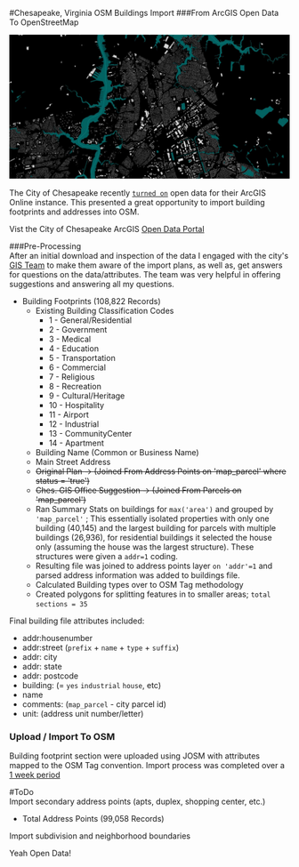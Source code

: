 #Chesapeake, Virginia OSM Buildings Import
###From ArcGIS Open Data To OpenStreetMap  

![chesapeake](https://raw.githubusercontent.com/jonahadkins/chesapeake-OSM-imports/master/chesapeake.JPG)

The City of Chesapeake recently [`turned on`](https://opendata.arcgis.com/about) open data for their ArcGIS Online instance. This presented a great opportunity to import building footprints and addresses into OSM.  

Vist the City of Chesapeake ArcGIS [Open Data Portal](http://public.chesva.opendata.arcgis.com/)

###Pre-Processing  
After an initial download and inspection of the data I engaged with the city's [GIS Team](gisteam@cityofchesapeake.net ) to make them aware of the import plans, as well as, get answers for questions on the data/attributes. The team was very helpful in offering suggestions and answering all my questions.

* Building Footprints (108,822 Records)
  * Existing Building Classification Codes
    * 1 - General/Residential
    * 2 - Government
    * 3 - Medical
    * 4 - Education
    * 5 - Transportation
    * 6 - Commercial
    * 7 - Religious
    * 8 - Recreation
    * 9 - Cultural/Heritage
    * 10 - Hospitality
    * 11 - Airport
    * 12 - Industrial
    * 13 - CommunityCenter
    * 14 - Apartment
  * Building Name (Common or Business Name)
  * Main Street Address
   * ~~Original Plan -> (Joined From Address Points on 'map_parcel' where status = 'true')~~
   * ~~Ches. GIS Office Suggestion -> (Joined From Parcels on 'map_parcel')~~
   * Ran Summary Stats on buildings for `max('area')` and grouped by `'map_parcel'` ; This essentially isolated properties with only one building (40,145) and the largest building for parcels with multiple buildings (26,936), for residential buildings it selected the house only (assuming the house was the largest structure). These structures were given a `addr=1` coding.
   * Resulting file was joined to address points layer `on 'addr'=1` and parsed address information was added to buildings file.
   * Calculated Building types over to OSM Tag methodology
   * Created polygons for splitting features in to smaller areas; `total sections = 35`

Final building file attributes included:
* addr:housenumber
* addr:street (`prefix` + `name` + `type` + `suffix`)
* addr: city
* addr: state
* addr: postcode
* building: (= `yes` `industrial` `house`, etc)
* name
* comments: (`map_parcel` - city parcel id)
* unit: (address unit number/letter)

### Upload / Import To OSM  
Building footprint section were uploaded using JOSM with attributes mapped to the OSM Tag convention. Import process was completed over a [1 week period](https://github.com/jonahadkins/chesapeake-OSM-imports/blob/master/upload%20schedule.md)

#ToDo  
Import secondary address points (apts, duplex, shopping center, etc.)  
* Total Address Points (99,058 Records)  

Import subdivision and neighborhood boundaries
  

Yeah Open Data!
